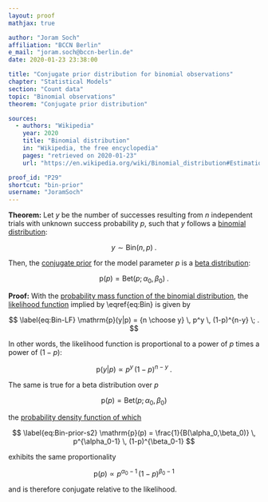 ```yaml
---
layout: proof
mathjax: true

author: "Joram Soch"
affiliation: "BCCN Berlin"
e_mail: "joram.soch@bccn-berlin.de"
date: 2020-01-23 23:38:00

title: "Conjugate prior distribution for binomial observations"
chapter: "Statistical Models"
section: "Count data"
topic: "Binomial observations"
theorem: "Conjugate prior distribution"

sources:
  - authors: "Wikipedia"
    year: 2020
    title: "Binomial distribution"
    in: "Wikipedia, the free encyclopedia"
    pages: "retrieved on 2020-01-23"
    url: "https://en.wikipedia.org/wiki/Binomial_distribution#Estimation_of_parameters"

proof_id: "P29"
shortcut: "bin-prior"
username: "JoramSoch"
---
```



**Theorem:** Let $y$ be the number of successes resulting from $n$ independent trials with unknown success probability $p$, such that $y$ follows a [binomial distribution](/D/bin):

$$ \label{eq:Bin}
y \sim \mathrm{Bin}(n,p) \; .
$$

Then, the [conjugate prior](/D/prior-conj) for the model parameter $p$ is a [beta distribution](/D/beta):

$$ \label{eq:Beta}
\mathrm{p}(p) = \mathrm{Bet}(p; \alpha_0, \beta_0) \; .
$$


**Proof:** With the [probability mass function of the binomial distribution](/P/bin-pmf), the [likelihood function](/D/lf) implied by \eqref{eq:Bin} is given by

$$ \label{eq:Bin-LF}
\mathrm{p}(y|p) = {n \choose y} \, p^y \, (1-p)^{n-y} \; .
$$

In other words, the likelihood function is proportional to a power of $p$ times a power of $(1-p)$:

$$ \label{eq:Bin-LF-prop}
\mathrm{p}(y|p) \propto p^y \, (1-p)^{n-y} \; .
$$

The same is true for a beta distribution over $p$

$$ \label{eq:Bin-prior-s1}
\mathrm{p}(p) = \mathrm{Bet}(p; \alpha_0, \beta_0)
$$

the [probability density function of which](/P/beta-pdf)

$$ \label{eq:Bin-prior-s2}
\mathrm{p}(p) = \frac{1}{B(\alpha_0,\beta_0)} \, p^{\alpha_0-1} \, (1-p)^{\beta_0-1}
$$

exhibits the same proportionality

$$ \label{eq:Bin-prior-s3}
\mathrm{p}(p) \propto p^{\alpha_0-1} \, (1-p)^{\beta_0-1}
$$

and is therefore conjugate relative to the likelihood.